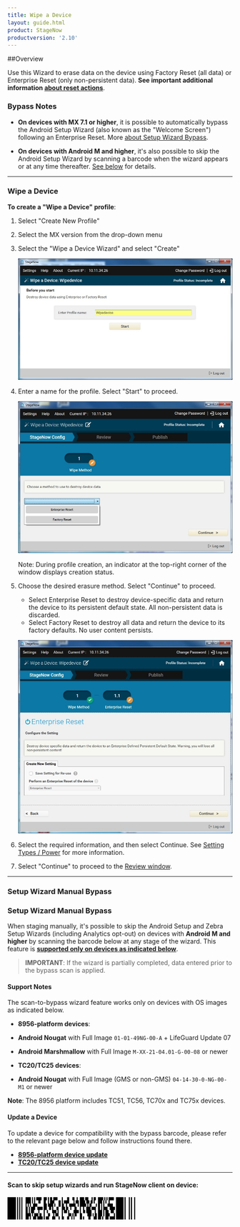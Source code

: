 ```yaml
---
title: Wipe a Device
layout: guide.html
product: StageNow
productversion: '2.10'
---
```


##Overview 

Use this Wizard to erase data on the device using Factory Reset (all data) or Enterprise Reset (only non-persistent data). **See important additional information [about reset actions](/mx/powermgr/#reboot)**. 

### Bypass Notes

* **On devices with MX 7.1 or higher**, it is possible to automatically bypass the Android Setup Wizard (also known as the "Welcome Screen") following an Enterprise Reset. More [about Setup Wizard Bypass](/mx/powermgr/#setup-wizard-bypass). 

* **On devices with Android M and higher**, it's also possible to skip the Android Setup Wizard by scanning a barcode when the wizard appears or at any time thereafter. [See below](#setupwizardmanualbypass) for details. 

-----

### Wipe a Device

**To create a "Wipe a Device" profile**:

1. Select "Create New Profile"

2. Select the MX version from the drop-down menu

3. Select the "Wipe a Device Wizard" and select "Create"

    ![img](../../images/profiles/WipeDevice_name.jpg)

4. Enter a name for the profile. Select "Start" to proceed.

    ![img](../../images/profiles/WipeDevice_method.jpg)

    Note: During profile creation, an indicator at the top-right corner of the window displays creation status.

5. Choose the desired erasure method. Select "Continue" to proceed.

    * Select Enterprise Reset to destroy device-specific data and return the device to its persistent default state. All non-persistent data is discarded.
    * Select Factory Reset to destroy all data and return the device to its factory defaults. No user content persists.

   ![img](../../images/profiles/WipeDevice_setting.jpg)

6. Select the required information, and then select Continue. See [Setting Types / Power](../../csp/power) for more information.

7. Select "Continue" to proceed to the [Review window](../../stagingprofiles?Review).

-----

### Setup Wizard Manual Bypass

### Setup Wizard Manual Bypass

When staging manually, it's possible to skip the Android Setup and Zebra Setup Wizards (including Analytics opt-out) on devices with **Android M and higher** by scanning the barcode below at any stage of the wizard. This feature is **<u>supported only on devices as indicated below</u>**. 

> **IMPORTANT**: If the wizard is partially completed, data entered prior to the bypass scan is applied. 

#### Support Notes

The scan-to-bypass wizard feature works only on devices with OS images as indicated below.    

* **8956-platform devices**:
 * **Android Nougat** with Full Image `01-01-49NG-00-A` + LifeGuard Update 07
 * **Android Marshmallow** with Full Image `M-XX-21-04.01-G-00-08` or newer 

* **TC20/TC25 devices**:
 * **Android Nougat** with Full Image (GMS or non-GMS) `04-14-30-0-NG-00-M1` or newer

**Note**: The 8956 platform includes TC51, TC56, TC70x and TC75x devices. 

#### Update a Device
To update a device for compatibility with the bypass barcode, please refer to the relevant page below and follow instructions found there. 

* **[8956-platform device update](https://www.zebra.com/us/en/support-downloads/software/operating-system/tc70-operating-system-gms.html)**
* **[TC20/TC25 device update](https://www.zebra.com/us/en/support-downloads/mobile-computers/handheld/tc20.html)**

-----

#### Scan to skip setup wizards and run StageNow client on device:

<img style="height:50px" src="../../images/profiles/skip_suw_and_run_sn.png"/>
<br>
